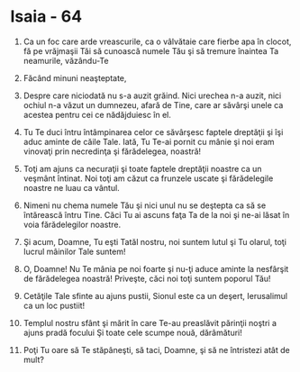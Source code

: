 # Isaia - 64

1. Ca un foc care arde vreascurile, ca o vâlvătaie care fierbe apa în clocot, fă pe vrăjmaşii Tăi să cunoască numele Tău şi să tremure înaintea Ta neamurile, văzându-Te

2. Făcând minuni neaşteptate,

3. Despre care niciodată nu s-a auzit grăind. Nici urechea n-a auzit, nici ochiul n-a văzut un dumnezeu, afară de Tine, care ar săvârşi unele ca acestea pentru cei ce nădăjduiesc în el.

4. Tu Te duci întru întâmpinarea celor ce săvârşesc faptele dreptăţii şi îşi aduc aminte de căile Tale. Iată, Tu Te-ai pornit cu mânie şi noi eram vinovaţi prin necredinţa şi fărădelegea, noastră!

5. Toţi am ajuns ca necuraţii şi toate faptele dreptăţii noastre ca un veşmânt întinat. Noi toţi am căzut ca frunzele uscate şi fărădelegile noastre ne luau ca vântul.

6. Nimeni nu chema numele Tău şi nici unul nu se deştepta ca să se întărească întru Tine. Căci Tu ai ascuns faţa Ta de la noi şi ne-ai lăsat în voia fărădelegilor noastre.

7. Şi acum, Doamne, Tu eşti Tatăl nostru, noi suntem lutul şi Tu olarul, toţi lucrul mâinilor Tale suntem!

8. O, Doamne! Nu Te mânia pe noi foarte şi nu-ţi aduce aminte la nesfârşit de fărădelegea noastră! Priveşte, căci noi toţi suntem poporul Tău!

9. Cetăţile Tale sfinte au ajuns pustii, Sionul este ca un deşert, Ierusalimul ca un loc pustiit!

10. Templul nostru sfânt şi mărit în care Te-au preaslăvit părinţii noştri a ajuns pradă focului Şi toate cele scumpe nouă, dărâmături!

11. Poţi Tu oare să Te stăpâneşti, să taci, Doamne, şi să ne întristezi atât de mult?

